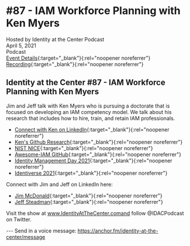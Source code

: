 # #87 - IAM Workforce Planning with Ken Myers
Hosted by Identity at the Center Podcast  
April 5, 2021  
Podcast  
[Event Details](https://www.identityatthecenter.com/){:target="_blank"}{:rel="noopener noreferrer"}  
[Recording](https://podcasts.google.com/feed/aHR0cHM6Ly9hbmNob3IuZm0vcy9jNWZlZmNjL3BvZGNhc3QvcnNz/episode/YWYwNDM3ZGItYTI1Mi00MmZhLTk5OWEtODFiNmMzMzUwODhj?sa=X&ved=0CAUQkfYCahcKEwjolPTjl6bwAhUAAAAAHQAAAAAQAQ){:target="_blank"}{:rel="noopener noreferrer"}  

## Identity at the Center #87 - IAM Workforce Planning with Ken Myers
Jim and Jeff talk with Ken Myers who is pursuing a doctorate that is focused on developing an IAM competency model. We talk about his research that includes how to hire, train, and retain IAM professionals.

- [Connect with Ken on LinkedIn](https://www.linkedin.com/in/idmken){:target="_blank"}{:rel="noopener noreferrer"}
- [Ken's Github Research](https://idmken.github.io/){:target="_blank"}{:rel="noopener noreferrer"}
- [NIST NICE](https://www.nist.gov/itl/applied-cybersecurity/nice/nice-framework-resource-center){:target="_blank"}{:rel="noopener noreferrer"}
- [Awesome-IAM GitHub](https://github.com/kdeldycke/awesome-iam){:target="_blank"}{:rel="noopener noreferrer"}
- [Identity Management Day 2021](www.identitymanagementday.org){:target="_blank"}{:rel="noopener noreferrer"}
- [Identiverse 2021](https://identiverse.com/){:target="_blank"}{:rel="noopener noreferrer"}

Connect with Jim and Jeff on LinkedIn here:
- [Jim McDonald](https://www.linkedin.com/in/jimmcdonaldpmp/){:target="_blank"}{:rel="noopener noreferrer"}
- [Jeff Steadman](https://www.linkedin.com/in/jeffsteadman/){:target="_blank"}{:rel="noopener noreferrer"}

Visit the show at www.IdentityAtTheCenter.comand follow @IDACPodcast on Twitter.

--- Send in a voice message: https://anchor.fm/identity-at-the-center/message
